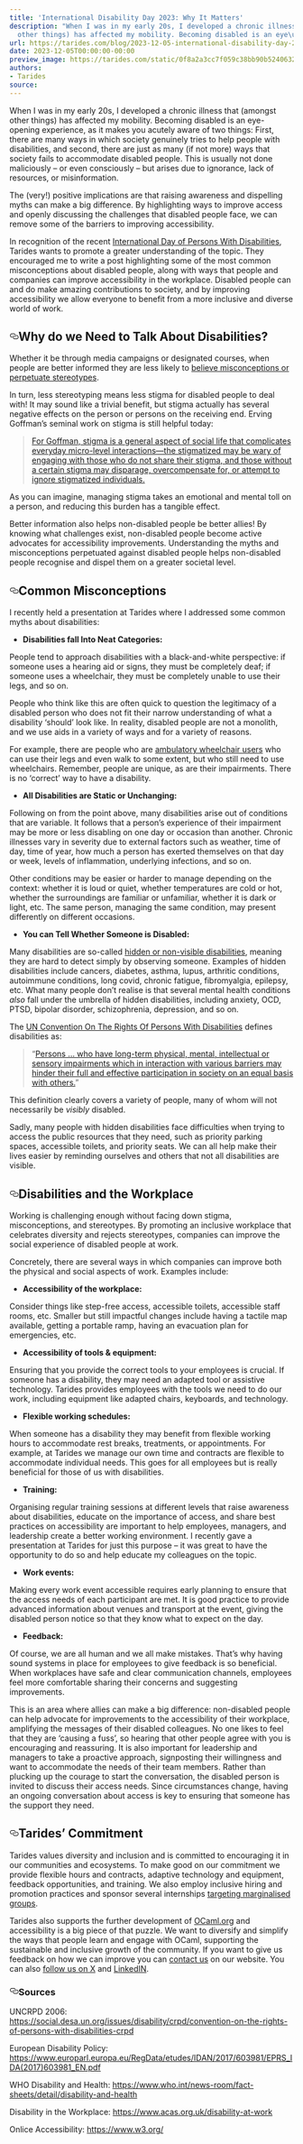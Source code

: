 ```yaml
---
title: 'International Disability Day 2023: Why It Matters'
description: "When I was in my early 20s, I developed a chronic illness that (amongst
  other things) has affected my mobility. Becoming disabled is an eye\u2026"
url: https://tarides.com/blog/2023-12-05-international-disability-day-2023-why-it-matters
date: 2023-12-05T00:00:00-00:00
preview_image: https://tarides.com/static/0f8a2a3cc7f059c38bb90b52406329a2/0132d/locker.jpg
authors:
- Tarides
source:
---
```


<p>When I was in my early 20s, I developed a chronic illness that (amongst other things) has affected my mobility. Becoming disabled is an eye-opening experience, as it makes you acutely aware of two things: First, there are many ways in which society genuinely tries to help people with disabilities, and second, there are just as many (if not more) ways that society fails to accommodate disabled people. This is usually not done maliciously &ndash; or even consciously &ndash; but arises due to ignorance, lack of resources, or misinformation.</p>
<p>The (very!) positive implications are that raising awareness and dispelling myths can make a big difference. By highlighting ways to improve access and openly discussing the challenges that disabled people face, we can remove some of the barriers to improving accessibility.</p>
<p>In recognition of the recent <a href="https://www.un.org/en/observances/day-of-persons-with-disabilities">International Day of Persons With Disabilities</a>, Tarides wants to promote a greater understanding of the topic. They encouraged me to write a post highlighting some of the most common misconceptions about disabled people, along with ways that people and companies can improve accessibility in the workplace. Disabled people can and do make amazing contributions to society, and by improving accessibility we allow everyone to benefit from a more inclusive and diverse world of work.</p>
<h2 style="position:relative;"><a href="https://tarides.com/feed.xml#why-do-we-need-to-talk-about-disabilities" aria-label="why do we need to talk about disabilities permalink" class="anchor before"><svg aria-hidden="true" focusable="false" height="16" version="1.1" viewbox="0 0 16 16" width="16"><path fill-rule="evenodd" d="M4 9h1v1H4c-1.5 0-3-1.69-3-3.5S2.55 3 4 3h4c1.45 0 3 1.69 3 3.5 0 1.41-.91 2.72-2 3.25V8.59c.58-.45 1-1.27 1-2.09C10 5.22 8.98 4 8 4H4c-.98 0-2 1.22-2 2.5S3 9 4 9zm9-3h-1v1h1c1 0 2 1.22 2 2.5S13.98 12 13 12H9c-.98 0-2-1.22-2-2.5 0-.83.42-1.64 1-2.09V6.25c-1.09.53-2 1.84-2 3.25C6 11.31 7.55 13 9 13h4c1.45 0 3-1.69 3-3.5S14.5 6 13 6z"></path></svg></a>Why do we Need to Talk About Disabilities?</h2>
<p>Whether it be through media campaigns or designated courses, when people are better informed they are less likely to <a href="https://www.gov.scot/publications/works-reduce-prejudice-discrimination-review-evidence/pages/5/">believe misconceptions or perpetuate stereotypes</a>.</p>
<p>In turn, less stereotyping means less stigma for disabled people to deal with! It may sound like a trivial benefit, but stigma actually has several negative effects on the person or persons on the receiving end. Erving Goffman&rsquo;s seminal work on stigma is still helpful today:</p>
<blockquote>
<p><a href="https://scholar.harvard.edu/files/matthewclair/files/stigma_finaldraft.pdf">For Goffman, stigma is a general aspect of social life that complicates everyday micro-level interactions&mdash;the stigmatized may be wary of engaging with those who do not share their stigma, and those without a certain stigma may disparage, overcompensate for, or attempt to ignore stigmatized individuals.</a></p>
</blockquote>
<p>As you can imagine, managing stigma takes an emotional and mental toll on a person, and reducing this burden has a tangible effect.</p>
<p>Better information also helps non-disabled people be better allies! By knowing what challenges exist, non-disabled people become active advocates for accessibility improvements. Understanding the myths and misconceptions perpetuated against disabled people helps non-disabled people recognise and dispel them on a greater societal level.</p>
<h2 style="position:relative;"><a href="https://tarides.com/feed.xml#common-misconceptions" aria-label="common misconceptions permalink" class="anchor before"><svg aria-hidden="true" focusable="false" height="16" version="1.1" viewbox="0 0 16 16" width="16"><path fill-rule="evenodd" d="M4 9h1v1H4c-1.5 0-3-1.69-3-3.5S2.55 3 4 3h4c1.45 0 3 1.69 3 3.5 0 1.41-.91 2.72-2 3.25V8.59c.58-.45 1-1.27 1-2.09C10 5.22 8.98 4 8 4H4c-.98 0-2 1.22-2 2.5S3 9 4 9zm9-3h-1v1h1c1 0 2 1.22 2 2.5S13.98 12 13 12H9c-.98 0-2-1.22-2-2.5 0-.83.42-1.64 1-2.09V6.25c-1.09.53-2 1.84-2 3.25C6 11.31 7.55 13 9 13h4c1.45 0 3-1.69 3-3.5S14.5 6 13 6z"></path></svg></a>Common Misconceptions</h2>
<p>I recently held a presentation at Tarides where I addressed some common myths about disabilities:</p>
<ul>
<li><strong>Disabilities fall Into Neat Categories:</strong></li>
</ul>
<p>People tend to approach disabilities with a black-and-white perspective: if someone uses a hearing aid or signs, they must be completely deaf; if someone uses a wheelchair, they must be completely unable to use their legs, and so on.</p>
<p>People who think like this are often quick to question the legitimacy of a disabled person who does not fit their narrow understanding of what a disability &lsquo;should&rsquo; look like. In reality, disabled people are not a monolith, and we use aids in a variety of ways and for a variety of reasons.</p>
<p>For example, there are people who are <a href="https://www.thisismeagency.co.uk/ambulatory-wheelchair-users/">ambulatory wheelchair users</a> who can use their legs and even walk to some extent, but who still need to use wheelchairs. Remember, people are unique, as are their impairments. There is no &lsquo;correct&rsquo; way to have a disability.</p>
<ul>
<li><strong>All Disabilities are Static or Unchanging:</strong></li>
</ul>
<p>Following on from the point above, many disabilities arise out of conditions that are variable. It follows that a person&rsquo;s experience of their impairment may be more or less disabling on one day or occasion than another. Chronic illnesses vary in severity due to external factors such as weather, time of day, time of year, how much a person has exerted themselves on that day or week, levels of inflammation, underlying infections, and so on.</p>
<p>Other conditions may be easier or harder to manage depending on the context: whether it is loud or quiet, whether temperatures are cold or hot, whether the surroundings are familiar or unfamiliar, whether it is dark or light, etc. The same person, managing the same condition, may present differently on different occasions.</p>
<ul>
<li><strong>You can Tell Whether Someone is Disabled:</strong></li>
</ul>
<p>Many disabilities are so-called <a href="https://hdsunflower.com/uk/insights/post/what-is-a-hidden-disability">hidden or non-visible disabilities</a>, meaning they are hard to detect simply by observing someone. Examples of hidden disabilities include cancers, diabetes, asthma, lupus, arthritic conditions, autoimmune conditions, long covid, chronic fatigue, fibromyalgia, epilepsy, etc. What many people don&rsquo;t realise is that several mental health conditions <em>also</em> fall under the umbrella of hidden disabilities, including anxiety, OCD, PTSD, bipolar disorder, schizophrenia, depression, and so on.</p>
<p>The <a href="https://social.desa.un.org/issues/disability/crpd/convention-on-the-rights-of-persons-with-disabilities-crpd">UN Convention On The Rights Of Persons With Disabilities</a> defines disabilities as:</p>
<blockquote>
<p>&ldquo;<a href="https://www.un.org/development/desa/disabilities/convention-on-the-rights-of-persons-with-disabilities/article-1-purpose.html#:~:text=Persons%20with%20disabilities%20include%20those,an%20equal%20basis%20with%20others.">Persons &hellip; who have long-term physical, mental, intellectual or sensory impairments which in interaction with various barriers may hinder their full and effective participation in society on an equal basis with others.</a>&rdquo;</p>
</blockquote>
<p>This definition clearly covers a variety of people, many of whom will not necessarily be <em>visibly</em> disabled.</p>
<p>Sadly, many people with hidden disabilities face difficulties when trying to access the public resources that they need, such as priority parking spaces, accessible toilets, and priority seats. We can all help make their lives easier by reminding ourselves and others that not all disabilities are visible.</p>
<h2 style="position:relative;"><a href="https://tarides.com/feed.xml#disabilities-and-the-workplace" aria-label="disabilities and the workplace permalink" class="anchor before"><svg aria-hidden="true" focusable="false" height="16" version="1.1" viewbox="0 0 16 16" width="16"><path fill-rule="evenodd" d="M4 9h1v1H4c-1.5 0-3-1.69-3-3.5S2.55 3 4 3h4c1.45 0 3 1.69 3 3.5 0 1.41-.91 2.72-2 3.25V8.59c.58-.45 1-1.27 1-2.09C10 5.22 8.98 4 8 4H4c-.98 0-2 1.22-2 2.5S3 9 4 9zm9-3h-1v1h1c1 0 2 1.22 2 2.5S13.98 12 13 12H9c-.98 0-2-1.22-2-2.5 0-.83.42-1.64 1-2.09V6.25c-1.09.53-2 1.84-2 3.25C6 11.31 7.55 13 9 13h4c1.45 0 3-1.69 3-3.5S14.5 6 13 6z"></path></svg></a>Disabilities and the Workplace</h2>
<p>Working is challenging enough without facing down stigma, misconceptions, and stereotypes. By promoting an inclusive workplace that celebrates diversity and rejects stereotypes, companies can improve the social experience of disabled people at work.</p>
<p>Concretely, there are several ways in which companies can improve both the physical and social aspects of work. Examples include:</p>
<ul>
<li><strong>Accessibility of the workplace:</strong></li>
</ul>
<p>Consider things like step-free access, accessible toilets, accessible staff rooms, etc. Smaller but still impactful changes include having a tactile map available, getting a portable ramp, having an evacuation plan for emergencies, etc.</p>
<ul>
<li><strong>Accessibility of tools &amp; equipment:</strong></li>
</ul>
<p>Ensuring that you provide the correct tools to your employees is crucial. If someone has a disability, they may need an adapted tool or assistive technology. Tarides provides employees with the tools we need to do our work, including equipment like adapted chairs, keyboards, and technology.</p>
<ul>
<li><strong>Flexible working schedules:</strong></li>
</ul>
<p>When someone has a disability they may benefit from flexible working hours to accommodate rest breaks, treatments, or appointments. For example, at Tarides we manage our own time and contracts are flexible to accommodate individual needs. This goes for all employees but is really beneficial for those of us with disabilities.</p>
<ul>
<li><strong>Training:</strong></li>
</ul>
<p>Organising regular training sessions at different levels that raise awareness about disabilities, educate on the importance of access, and share best practices on accessibility are important to help employees, managers, and leadership create a better working environment. I recently gave a presentation at Tarides for just this purpose &ndash; it was great to have the opportunity to do so and help educate my colleagues on the topic.</p>
<ul>
<li><strong>Work events:</strong></li>
</ul>
<p>Making every work event accessible requires early planning to ensure that the access needs of each participant are met. It is good practice to provide advanced information about venues and transport at the event, giving the disabled person notice so that they know what to expect on the day.</p>
<ul>
<li><strong>Feedback:</strong></li>
</ul>
<p>Of course, we are all human and we all make mistakes. That&rsquo;s why having sound systems in place for employees to give feedback is so beneficial. When workplaces have safe and clear communication channels, employees feel more comfortable sharing their concerns and suggesting improvements.</p>
<p>This is an area where allies can make a big difference: non-disabled people can help advocate for improvements to the accessibility of their workplace, amplifying the messages of their disabled colleagues. No one likes to feel that they are &lsquo;causing a fuss&rsquo;, so hearing that other people agree with you is encouraging and reassuring.
It is also important for leadership and managers to take a proactive approach, signposting their willingness and want to accommodate the needs of their team members. Rather than plucking up the courage to start the conversation, the disabled person is invited to discuss their access needs. Since circumstances change, having an ongoing conversation about access is key to ensuring that someone has the support they need.</p>
<h2 style="position:relative;"><a href="https://tarides.com/feed.xml#tarides-commitment" aria-label="tarides commitment permalink" class="anchor before"><svg aria-hidden="true" focusable="false" height="16" version="1.1" viewbox="0 0 16 16" width="16"><path fill-rule="evenodd" d="M4 9h1v1H4c-1.5 0-3-1.69-3-3.5S2.55 3 4 3h4c1.45 0 3 1.69 3 3.5 0 1.41-.91 2.72-2 3.25V8.59c.58-.45 1-1.27 1-2.09C10 5.22 8.98 4 8 4H4c-.98 0-2 1.22-2 2.5S3 9 4 9zm9-3h-1v1h1c1 0 2 1.22 2 2.5S13.98 12 13 12H9c-.98 0-2-1.22-2-2.5 0-.83.42-1.64 1-2.09V6.25c-1.09.53-2 1.84-2 3.25C6 11.31 7.55 13 9 13h4c1.45 0 3-1.69 3-3.5S14.5 6 13 6z"></path></svg></a>Tarides&rsquo; Commitment</h2>
<p>Tarides values diversity and inclusion and is committed to encouraging it in our communities and ecosystems. To make good on our commitment we provide flexible hours and contracts, adaptive technology and equipment, feedback opportunities, and training. We also employ inclusive hiring and promotion practices and sponsor several internships <a href="https://www.outreachy.org/">targeting marginalised groups</a>.</p>
<p>Tarides also supports the further development of <a href="https://ocaml.org/">OCaml.org</a> and accessibility is a big piece of that puzzle. We want to diversify and simplify the ways that people learn and engage with OCaml, supporting the sustainable and inclusive growth of the community.
If you want to give us feedback on how we can improve you can <a href="https://tarides.com/contact/">contact us</a> on our website. You can also <a href="https://twitter.com/tarides_">follow us on X</a> and <a href="https://www.linkedin.com/company/tarides">LinkedIN</a>.</p>
<h3 style="position:relative;"><a href="https://tarides.com/feed.xml#sources" aria-label="sources permalink" class="anchor before"><svg aria-hidden="true" focusable="false" height="16" version="1.1" viewbox="0 0 16 16" width="16"><path fill-rule="evenodd" d="M4 9h1v1H4c-1.5 0-3-1.69-3-3.5S2.55 3 4 3h4c1.45 0 3 1.69 3 3.5 0 1.41-.91 2.72-2 3.25V8.59c.58-.45 1-1.27 1-2.09C10 5.22 8.98 4 8 4H4c-.98 0-2 1.22-2 2.5S3 9 4 9zm9-3h-1v1h1c1 0 2 1.22 2 2.5S13.98 12 13 12H9c-.98 0-2-1.22-2-2.5 0-.83.42-1.64 1-2.09V6.25c-1.09.53-2 1.84-2 3.25C6 11.31 7.55 13 9 13h4c1.45 0 3-1.69 3-3.5S14.5 6 13 6z"></path></svg></a>Sources</h3>
<p>UNCRPD 2006: <a href="https://social.desa.un.org/issues/disability/crpd/convention-on-the-rights-of-persons-with-disabilities-crpd">https://social.desa.un.org/issues/disability/crpd/convention-on-the-rights-of-persons-with-disabilities-crpd</a></p>
<p>European Disability Policy: <a href="https://www.europarl.europa.eu/RegData/etudes/IDAN/2017/603981/EPRS_IDA(2017)603981_EN.pdf">https://www.europarl.europa.eu/RegData/etudes/IDAN/2017/603981/EPRS_IDA(2017)603981_EN.pdf</a></p>
<p>WHO Disability and Health: <a href="https://www.who.int/news-room/fact-sheets/detail/disability-and-health">https://www.who.int/news-room/fact-sheets/detail/disability-and-health</a></p>
<p>Disability in the Workplace: <a href="https://www.acas.org.uk/disability-at-work">https://www.acas.org.uk/disability-at-work</a></p>
<p>Onlice Accessibility: <a href="https://www.w3.org/">https://www.w3.org/</a></p>

